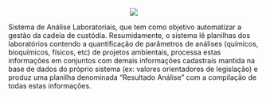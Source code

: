 <p align="center" stype="background-color:#fff">
    <a href="http://projetos.softuplink.com.br/cpea" target="_blank">
        <img src="http://projetos.softuplink.com.br/cpea/img/logo.png">
    </a>
</p>

Sistema de Análise Laboratoriais, que tem como objetivo automatizar a gestão da cadeia de custódia. Resumidamente, o sistema lê planilhas dos laboratórios contendo a quantificação de parâmetros de análises (químicos, bioquímicos, físicos, etc) de projetos ambientais, processa estas informações em conjuntos com demais informações cadastrais mantida na base de dados do próprio sistema (ex: valores orientadores de legislação) e produz uma planilha denominada “Resultado Análise” com a compilação de todas estas informações.
